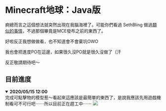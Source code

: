 # Minecraft地球：Java版

痾總而言之這個想法就突然出現在我腦海裡了。可能你們看過 SethBling 做過[類似的事情][seth]，不過那個畢竟是MCE發布之前的東西了。

好啦反正我想做做看，也不知道會不會棄坑OWO

我也會把進度PO在這邊，如果很久沒PO就是很久沒做了（汗

反正敬請期待吧～

[seth]: https://youtu.be/Frj_pYV3wX8 "SethBling's Work on Minecraft Earth in Minecraft"

## 目前進度

<details open>
  <summary><strong>2020/05/15 12:00</strong></summary>
  完成可點擊物的模型惹～看起來這應該是最簡單的東西了，是說我應該先用遊戲機制看可不可行吧⋯⋯所以目前正在趕工中⋯⋯
  <img class="content-img" src="https://i.imgur.com/LSvXIuW.jpg?1">
</details>

